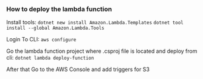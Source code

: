 ### How to deploy the lambda function

Install tools:
`dotnet new install Amazon.Lambda.Templates`
`dotnet tool install --global Amazon.Lambda.Tools`

Login To CLI: 
`aws configure`

Go the lambda function project where .csproj file is located and deploy from cli:
`dotnet lambda deploy-function`

After that Go to the AWS Console and add triggers for S3